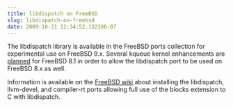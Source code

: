 ```yaml
---
title: libdispatch on FreeBSD
slug: libdispatch-on-freebsd
date: 2009-10-21 12:34:52.132386-07
---
```


The libdispatch library is available in the FreeBSD ports collection for experimental use on FreeBSD 9.x. Several kqueue kernel enhancements are [planned](http://www.freebsd.org/news/status/report-2009-04-2009-09.html) for FreeBSD 8.1 in order to allow the libdispatch port to be used on FreeBSD 8.x as well.

Information is available on the [FreeBSD wiki](http://wiki.freebsd.org/GCD) about installing the libdispatch, llvm-devel, and compiler-rt ports allowing full use of the blocks extension to C with libdispatch.
